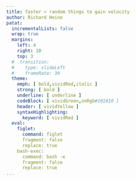 ```yaml
---
title: faster » random things to gain velocity
author: Richard Heine
patat:
  incrementalLists: false
  wrap: true
  margins:
    left: 4
    right: 10
    top: 3
  #  transition:
  #    type: slideLeft
  #    frameRate: 30
  theme:
    emph: [ bold,vividRed,italic ]
    strong: [ bold ]
    underline: [ underline ]
    codeBlock: [ vividGreen,onRgb#101010 ]
    header: [ vividYellow ]
    syntaxHighlighting:
      keyword: [ vividRed ]
  eval:
    figlet:
      command: figlet
      fragment: false
      replace: true
    bash-exec:
      command: bash -e 
      fragment: false
      replace: true
...
```



